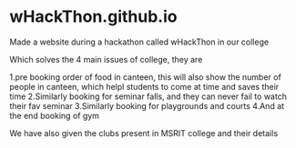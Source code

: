 # wHackThon.github.io
Made a website during a hackathon called wHackThon in our college 

Which solves the 4 main issues of college, they are

1.pre booking order of food in canteen, this will also show the number of people in canteen, which helpl students to come at time and saves their time
2.Similarly booking for seminar falls, and they can never fail to watch their fav seminar
3.Similarly booking for playgrounds and courts
4.And at the end booking of gym

We have also given the clubs present in MSRIT college and their details
